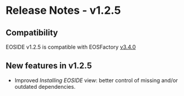 # Release Notes - v1.2.5

## Compatibility

EOSIDE v1.2.5 is compatible with 
EOSFactory [v3.4.0](https://github.com/tokenika/eosfactory/releases/tag/v3.4.0)

## New features in v1.2.5

* Improved *Installing EOSIDE* view: better control of missing and/or outdated dependencies.

